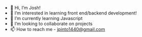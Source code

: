 - 👋 Hi, I’m Josh!
- 👀 I’m interested in learning front end/backend development!
- 🌱 I’m currently learning Javascript
- 💞️ I’m looking to collaborate on projects
- 📫 How to reach me - jpinto1440@gmail.com

<!---
jpinto1440/jpinto1440 is a ✨ special ✨ repository because its `README.md` (this file) appears on your GitHub profile.
You can click the Preview link to take a look at your changes.
--->
